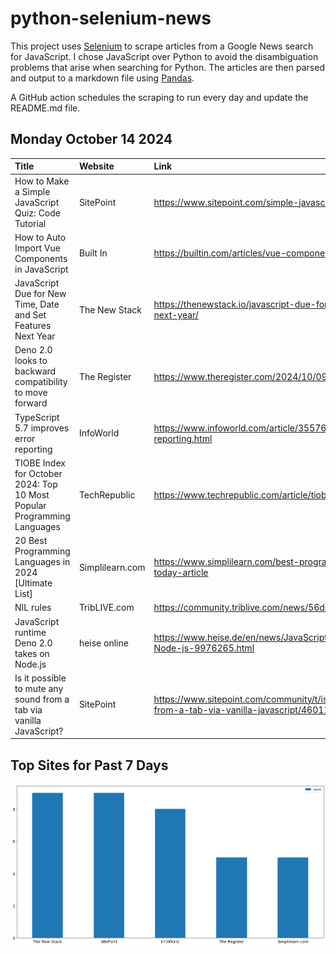 # python-selenium-news

This project uses [Selenium](https://www.seleniumhq.org/) to scrape articles from a Google News search for JavaScript.
I chose JavaScript over Python to avoid the disambiguation problems that arise when searching for Python.
The articles are then parsed and output to a markdown file using [Pandas](https://pandas.pydata.org/).

A GitHub action schedules the scraping to run every day and update the README.md file.

## Monday October 14 2024


| Title                                                                   | Website         | Link                                                                                                            |
|:------------------------------------------------------------------------|:----------------|:----------------------------------------------------------------------------------------------------------------|
| How to Make a Simple JavaScript Quiz: Code Tutorial                     | SitePoint       | https://www.sitepoint.com/simple-javascript-quiz/                                                               |
| How to Auto Import Vue Components in JavaScript                         | Built In        | https://builtin.com/articles/vue-component-auto-import-js                                                       |
| JavaScript Due for New Time, Date and Set Features Next Year            | The New Stack   | https://thenewstack.io/javascript-due-for-new-time-date-and-set-features-next-year/                             |
| Deno 2.0 looks to backward compatibility to move forward                | The Register    | https://www.theregister.com/2024/10/09/deno_20_now_plays_nicer/                                                 |
| TypeScript 5.7 improves error reporting                                 | InfoWorld       | https://www.infoworld.com/article/3557641/typescript-5-7-improves-error-reporting.html                          |
| TIOBE Index for October 2024: Top 10 Most Popular Programming Languages | TechRepublic    | https://www.techrepublic.com/article/tiobe-index-language-rankings/                                             |
| 20 Best Programming Languages in 2024 [Ultimate List]                   | Simplilearn.com | https://www.simplilearn.com/best-programming-languages-start-learning-today-article                             |
| NIL rules                                                               | TribLIVE.com    | https://community.triblive.com/news/56de2497476380e83abbb9672d5246d8                                            |
| JavaScript runtime Deno 2.0 takes on Node.js                            | heise online    | https://www.heise.de/en/news/JavaScript-runtime-Deno-2-0-takes-on-Node-js-9976265.html                          |
| Is it possible to mute any sound from a tab via vanilla JavaScript?     | SitePoint       | https://www.sitepoint.com/community/t/is-it-possible-to-mute-any-sound-from-a-tab-via-vanilla-javascript/460114 |
## Top Sites for Past 7 Days

![Graph of Top Sites](https://raw.githubusercontent.com/dan-mba/python-selenium-news/main/last-week.png)
